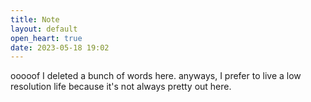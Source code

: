 ```yaml
---
title: Note
layout: default
open_heart: true
date: 2023-05-18 19:02
---
```


ooooof I deleted a bunch of words here. anyways, I prefer to live a low resolution life because it's not always pretty out here.
